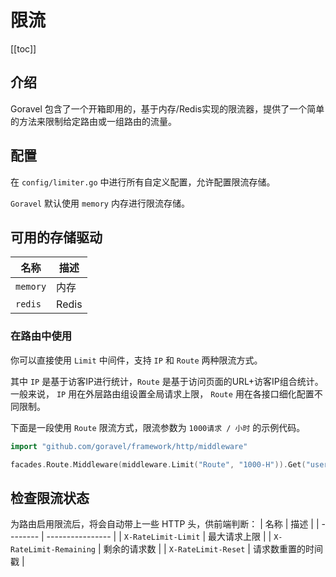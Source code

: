 # 限流

[[toc]]

## 介绍

Goravel 包含了一个开箱即用的，基于内存/Redis实现的限流器，提供了一个简单的方法来限制给定路由或一组路由的流量。

## 配置

在 `config/limiter.go` 中进行所有自定义配置，允许配置限流存储。

`Goravel` 默认使用 `memory` 内存进行限流存储。

## 可用的存储驱动

| 名称     | 描述             |
| -------- | ---------------- |
| `memory`  | 内存 |
| `redis` | Redis |

### 在路由中使用

你可以直接使用 `Limit` 中间件，支持 `IP` 和 `Route` 两种限流方式。

其中 `IP` 是基于访客IP进行统计，`Route` 是基于访问页面的URL+访客IP组合统计。
一般来说， `IP` 用在外层路由组设置全局请求上限， `Route` 用在各接口细化配置不同限制。

下面是一段使用 `Route` 限流方式，限流参数为 `1000请求 / 小时` 的示例代码。

```go
import "github.com/goravel/framework/http/middleware"

facades.Route.Middleware(middleware.Limit("Route", "1000-H")).Get("users", userController.Show)
```

## 检查限流状态

为路由启用限流后，将会自动带上一些 HTTP 头，供前端判断：
| 名称     | 描述             |
| -------- | ---------------- |
| `X-RateLimit-Limit`  | 最大请求上限  |
| `X-RateLimit-Remaining` | 剩余的请求数  |
| `X-RateLimit-Reset` | 请求数重置的时间戳  |
